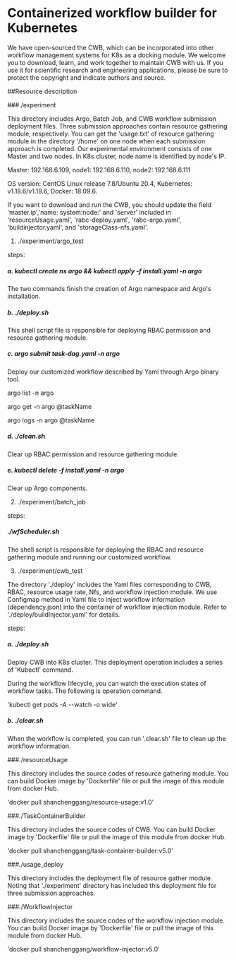 # Containerized workflow builder for Kubernetes
We have open-sourced the CWB, which can be incorporated into other workflow management systems for K8s as a docking module. 
We welcome you to download, learn, and work together to maintain CWB with us. If you use it for scientific research and 
engineering applications, please be sure to protect the copyright and indicate authors and source.

##Resource description

###./experiment

This directory includes Argo, Batch Job, and CWB workflow submission deployment files.
Three submission approaches contain resource gathering module, respectively.
You can get the 'usage.txt' of resource gathering module in the directory '/home' on one node when each submission approach is completed.
Our experimental environment consists of one Master and two nodes. In K8s cluster, node name is identified by node's IP.

Master: 192.168.6.109, node1: 192.168.6.110, node2: 192.168.6.111

OS version: CentOS Linux release 7.8/Ubuntu 20.4, Kubernetes: v1.18.6/v1.19.6, Docker: 18.09.6.

If you want to download and run the CWB, you should update the field 'master.ip','name: system:node:' and 'server' included in 
'resourceUsage.yaml', 'rabc-deploy.yaml', 'rabc-argo.yaml', 'buildinjector.yaml', and 'storageClass-nfs.yaml'.

1. ./experiment/argo_test

steps:

##### a. kubectl create ns argo && kubectl apply -f install.yaml -n argo

  The two commands finish the creation of Argo namespace and Argo's installation.
##### b. ./deploy.sh

This shell script file is responsible for deploying RBAC permission and resource gathering module.

##### c. argo submit task-dag.yaml -n argo

Deploy our customized workflow described by Yaml through Argo binary tool.

  argo list -n argo

  argo get -n argo @taskName

  argo logs -n argo @taskName

##### d. ./clean.sh

Clear up RBAC permission and resource gathering module.

##### e. kubectl delete -f install.yaml -n argo

Clear up Argo components.

2. ./experiment/batch_job

steps:

##### ./wfScheduler.sh

The shell script is responsible for deploying the RBAC and resource gathering module and running our 
customized workflow.

3. ./experiment/cwb_test

The directory './deploy' includes the Yaml files corresponding to CWB, RBAC, resource usage rate, Nfs, and workflow injection module.
We use Configmap method in Yaml file to inject workflow information (dependency.json) into the container of workflow injection module.
Refer to './deploy/buildInjector.yaml' for details.

steps:

##### a. ./deploy.sh

Deploy CWB into K8s cluster. This deployment operation includes a series of 'Kubectl' command.

During the workflow lifecycle, you can watch the execution states of workflow tasks. The following is operation command.

'kubectl get pods -A --watch -o wide'

##### b. ./clear.sh

When the workflow is completed, you can run '.clear.sh' file to clean up the workflow information. 

###./resourceUsage

This directory includes the source codes of resource gathering module.
You can build Docker image by 'Dockerfile' file or pull the image of this module from docker Hub.

'docker pull shanchenggang/resource-usage:v1.0'

###./TaskContainerBuilder

This directory includes the source codes of CWB.
You can build Docker image by 'Dockerfile' file or pull the image of this module from docker Hub.

'docker pull shanchenggang/task-container-builder:v5.0'

###./usage_deploy

This directory includes the deployment file of resource gather module.
Noting that './experiment' directory has included this deployment file for three submission approaches.

###./WorkflowInjector

This directory includes the source codes of the workflow injection module.
You can build Docker image by 'Dockerfile' file or pull the image of this module from docker Hub.

'docker pull shanchenggang/workflow-injector:v5.0'
